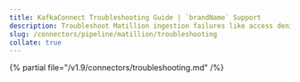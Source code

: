```yaml
---
title: KafkaConnect Troubleshooting Guide | `brandName` Support
description: Troubleshoot Matillion ingestion failures like access denial, API error, or DAG metadata mismatch.
slug: /connectors/pipeline/matillion/troubleshooting
collate: true
---
```


{% partial file="/v1.9/connectors/troubleshooting.md" /%}
